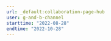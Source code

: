 ```yaml
---
url: _default:collaboration-page-hub
user: g-and-b-channel
starttime: "2022-08-28"
endtime: "2022-10-28"
---
```

<reserve />